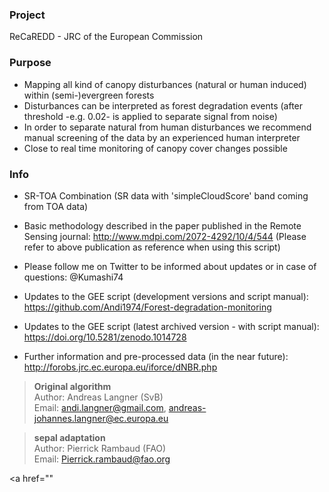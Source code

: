 ### Project
ReCaREDD - JRC of the European Commission

### Purpose  
- Mapping all kind of canopy disturbances (natural or human induced) within (semi-)evergreen forests
- Disturbances can be interpreted as forest degradation events (after threshold -e.g. 0.02- is applied to separate signal from noise)
- In order to separate natural from human disturbances we recommend manual screening of the data by an experienced human interpreter
- Close to real time monitoring of canopy cover changes possible

### Info     
- SR-TOA Combination (SR data with 'simpleCloudScore' band coming from TOA data)
- Basic methodology described in the paper published in the Remote Sensing journal:   http://www.mdpi.com/2072-4292/10/4/544
(Please refer to above publication as reference when using this script)
  
- Please follow me on Twitter to be informed about updates or in case of questions:   @Kumashi74
- Updates to the GEE script (development versions and script manual):                 https://github.com/Andi1974/Forest-degradation-monitoring 
- Updates to the GEE script (latest archived version - with script manual):           https://doi.org/10.5281/zenodo.1014728
  
- Further information and pre-processed data (in the near future):                    http://forobs.jrc.ec.europa.eu/iforce/dNBR.php

> **Original algorithm**  
> Author:  Andreas Langner (SvB)  
> Email:  andi.langner@gmail.com, andreas-johannes.langner@ec.europa.eu  
  
> **sepal adaptation**  
> Author: Pierrick Rambaud (FAO)  
> Email: Pierrick.rambaud@fao.org  

<a href=""


